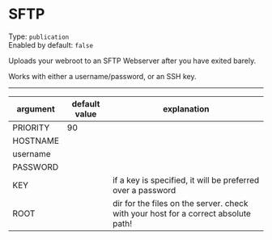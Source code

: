 # SFTP

Type: `publication`  
Enabled by default: `false`

Uploads your webroot to an SFTP Webserver after you have exited barely.

Works with either a username/password, or an SSH key.

---

|argument				|default value		|explanation																		|
|-----------------------|-------------------|-----------------------------------------------------------------------------------|
|PRIORITY				|90					|																					|
|HOSTNAME				|					|																					|
|username				|					|																					|
|PASSWORD				|					|																					|
|KEY					|					|if a key is specified, it will be preferred over a password						|
|ROOT					|					|dir for the files on the server. check with your host for a correct absolute path!	|
